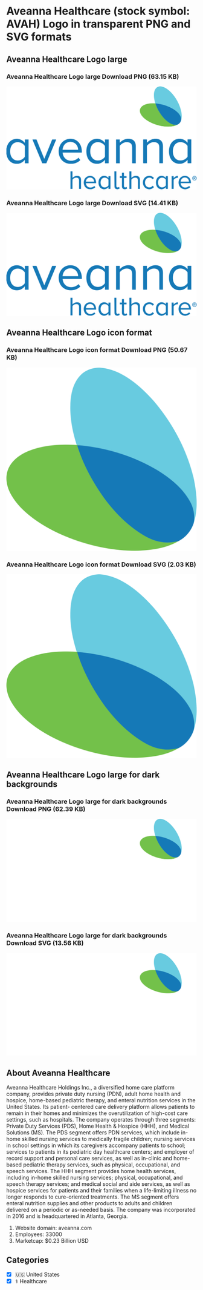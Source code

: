 # Aveanna Healthcare (stock symbol: AVAH) Logo in transparent PNG and SVG formats

## Aveanna Healthcare Logo large

### Aveanna Healthcare Logo large Download PNG (63.15 KB)

![Aveanna Healthcare Logo large Download PNG (63.15 KB)](/img/orig/AVAH_BIG-4be7cea3.png)

### Aveanna Healthcare Logo large Download SVG (14.41 KB)

![Aveanna Healthcare Logo large Download SVG (14.41 KB)](/img/orig/AVAH_BIG-13ca8c48.svg)

## Aveanna Healthcare Logo icon format

### Aveanna Healthcare Logo icon format Download PNG (50.67 KB)

![Aveanna Healthcare Logo icon format Download PNG (50.67 KB)](/img/orig/AVAH-8dbe07da.png)

### Aveanna Healthcare Logo icon format Download SVG (2.03 KB)

![Aveanna Healthcare Logo icon format Download SVG (2.03 KB)](/img/orig/AVAH-85b22361.svg)

## Aveanna Healthcare Logo large for dark backgrounds

### Aveanna Healthcare Logo large for dark backgrounds Download PNG (62.39 KB)

![Aveanna Healthcare Logo large for dark backgrounds Download PNG (62.39 KB)](/img/orig/AVAH_BIG.D-42460a21.png)

### Aveanna Healthcare Logo large for dark backgrounds Download SVG (13.56 KB)

![Aveanna Healthcare Logo large for dark backgrounds Download SVG (13.56 KB)](/img/orig/AVAH_BIG.D-52e9e660.svg)

## About Aveanna Healthcare

Aveanna Healthcare Holdings Inc., a diversified home care platform company, provides private duty nursing (PDN), adult home health and hospice, home-based pediatric therapy, and enteral nutrition services in the United States. Its patient- centered care delivery platform allows patients to remain in their homes and minimizes the overutilization of high-cost care settings, such as hospitals. The company operates through three segments: Private Duty Services (PDS), Home Health & Hospice (HHH), and Medical Solutions (MS). The PDS segment offers PDN services, which include in-home skilled nursing services to medically fragile children; nursing services in school settings in which its caregivers accompany patients to school; services to patients in its pediatric day healthcare centers; and employer of record support and personal care services, as well as in-clinic and home-based pediatric therapy services, such as physical, occupational, and speech services. The HHH segment provides home health services, including in-home skilled nursing services; physical, occupational, and speech therapy services; and medical social and aide services, as well as hospice services for patients and their families when a life-limiting illness no longer responds to cure-oriented treatments. The MS segment offers enteral nutrition supplies and other products to adults and children delivered on a periodic or as-needed basis. The company was incorporated in 2016 and is headquartered in Atlanta, Georgia.

1. Website domain: aveanna.com
2. Employees: 33000
3. Marketcap: $0.23 Billion USD


## Categories
- [x] 🇺🇸 United States
- [x] ⚕️ Healthcare
